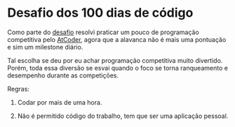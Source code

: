 # Desafio dos 100 dias de código

Como parte do [desafio](https://www.freecodecamp.org/news/join-the-100daysofcode-556ddb4579e4/) resolvi praticar um pouco de programação competitiva pelo [AtCoder](https://atcoder.jp/), agora que a alavanca não é mais uma pontuação e sim um milestone diário.

Tal escolha se deu por eu achar programação competitiva muito divertido. Porém, toda essa diversão se esvai quando o foco se torna ranqueamento e desempenho durante as competições.

Regras:

1. Codar por mais de uma hora.

1. Não é permitido código do trabalho, tem que ser uma aplicação pessoal.


